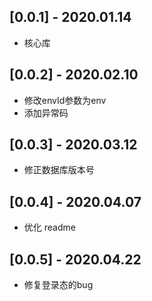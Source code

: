 ## [0.0.1] - 2020.01.14

* 核心库

## [0.0.2] - 2020.02.10

* 修改envId参数为env
* 添加异常码

## [0.0.3] - 2020.03.12

* 修正数据库版本号

## [0.0.4] - 2020.04.07

* 优化 readme

## [0.0.5] - 2020.04.22

* 修复登录态的bug